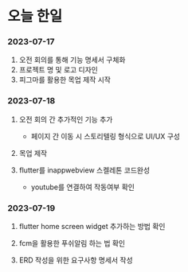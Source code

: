 # 오늘 한일

### 2023-07-17

1. 오전 회의를 통해 기능 명세서 구체화
2. 프로젝트 명 및 로고 디자인
3. 피그마를 활용한 목업 제작 시작

### 2023-07-18

1. 오전 회의 간 추가적인 기능 추가
   
   - 페이지 간 이동 시 스토리텔링 형식으로 UI/UX 구성

2. 목업 제작

3. flutter를 inappwebview 스켈레톤 코드완성
   
   - youtube를 연결하여 작동여부 확인

### 2023-07-19

1. flutter home screen widget 추가하는 방법 확인

2. fcm을 활용한 푸쉬알림 하는 법 확인

3. ERD 작성을 위한 요구사항 명세서 작성

